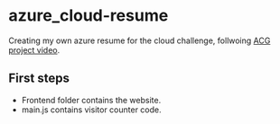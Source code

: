 # azure_cloud-resume
Creating my own azure resume for the cloud challenge, follwoing [ACG project video](https://www.youtube.com/watch?v=ieYrBWmkfno).

## First steps

- Frontend folder contains the website.
- main.js contains visitor counter code.